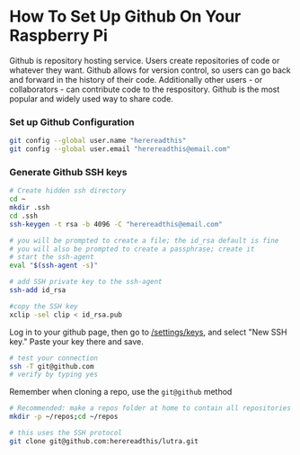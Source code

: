 # How To Set Up Github On Your Raspberry Pi

Github is repository hosting service. Users create repositories of code or 
whatever they want. Github allows for version control, so users can go back and
forward in the history of their code. Additionally other users - or
collaborators - can contribute code to the respository. Github is the most
popular and widely used way to share code.

### Set up Github Configuration

```bash
git config --global user.name "herereadthis"
git config --global user.email "herereadthis@email.com"
```

### Generate Github SSH keys

```bash
# Create hidden ssh directory
cd ~
mkdir .ssh
cd .ssh
ssh-keygen -t rsa -b 4096 -C "herereadthis@email.com"

# you will be prompted to create a file; the id_rsa default is fine
# you will also be prompted to create a passphrase; create it
# start the ssh-agent
eval "$(ssh-agent -s)"

# add SSH private key to the ssh-agent
ssh-add id_rsa

#copy the SSH key
xclip -sel clip < id_rsa.pub
```

Log in to your github page, then go to [/settings/keys](https://github.com/settings/keys), 
and select "New SSH key." Paste your key there and save.

```bash
# test your connection
ssh -T git@github.com
# verify by typing yes
```

Remember when cloning a repo, use the `git@github` method

```bash
# Recommended: make a repos folder at home to contain all repositories
mkdir -p ~/repos;cd ~/repos

# this uses the SSH protocol
git clone git@github.com:herereadthis/lutra.git
```